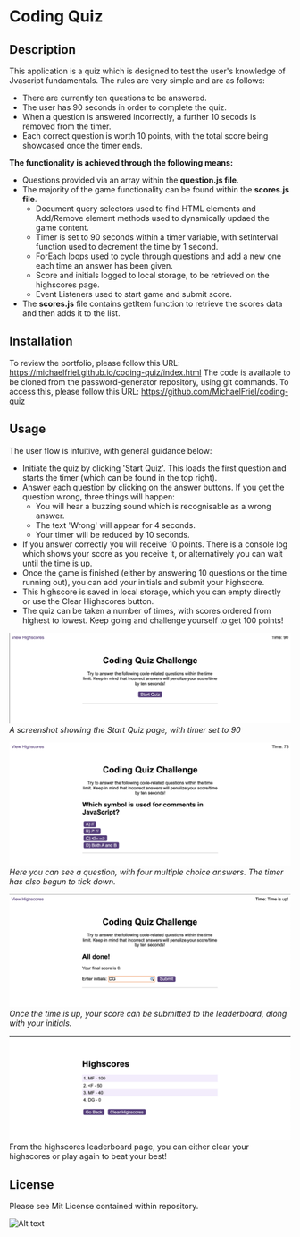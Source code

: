 # Coding Quiz

## Description
This application is a quiz which is designed to test the user's knowledge of Jvascript fundamentals. The rules are very simple and are as follows:

* There are currently ten questions to be answered.
* The user has 90 seconds in order to complete the quiz.
* When a question is answered incorrectly, a further 10 secods is removed from the timer.
* Each correct question is worth 10 points, with the total score being showcased once the timer ends.

**The functionality is achieved through the following means:**

* Questions provided via an array within the **question.js file**.
* The majority of the game functionality can be found within the **scores.js file**.
  * Document query selectors used to find HTML elements and Add/Remove element methods used to dynamically updaed the game content.
  * Timer is set to 90 seconds within a timer variable, with setInterval function used to decrement the time by 1 second.
  * ForEach loops used to cycle through questions and add a new one each time an answer has been given.
  * Score and initials logged to local storage, to be retrieved on the highscores page.
  * Event Listeners used to start game and submit score.
* The **scores.js** file contains getItem function to retrieve the scores data and then adds it to the list.

## Installation
To review the portfolio, please follow this URL: https://michaelfriel.github.io/coding-quiz/index.html
The code is available to be cloned from the password-generator repository, using git commands. To access this, please follow this URL: https://github.com/MichaelFriel/coding-quiz

## Usage

The user flow is intuitive, with general guidance below:

* Initiate the quiz by clicking 'Start Quiz'. This loads the first question and starts the timer (which can be found in the top right).
* Answer each question by clicking on the answer buttons. If you get the question wrong, three things will happen:
  * You will hear a buzzing sound which is recognisable as a wrong answer.
  * The text 'Wrong' will appear for 4 seconds.
  * Your timer will be reduced by 10 seconds.
* If you answer correctly you will receive 10 points. There is a console log which shows your score as you receive it, or alternatively you can wait until the time is up.
* Once the game is finished (either by answering 10 questions or the time running out), you can add your initials and submit your highscore.
* This highscore is saved in local storage, which you can empty directly or use the Clear Highscores button.
* The quiz can be taken a number of times, with scores ordered from highest to lowest. Keep going and challenge yourself to get 100 points!

![Screenshot showing the game start screen ](assets/Images/quiz-start.png)
*A screenshot showing the Start Quiz page, with timer set to 90*

![Screenshot showing the questions and the timer having gone down](assets/Images/quiz-questions.png)
*Here you can see a question, with four multiple choice answers. The timer has also begun to tick down.*

![Screenshot showing the end game state, with the score displayed and the option to submit initials to the leaderboard.](assets/Images/end-game-state.png)
*Once the time is up, your score can be submitted to the leaderboard, along with your initials.*

![Screenshot showing the highscores leaderboard, with initials and score displayed](assets/Images/highscores-leaderboard.png)
From the highscores leaderboard page, you can either clear your highscores or play again to beat your best!

## License

Please see Mit License contained within repository.

![Alt text](image.png)